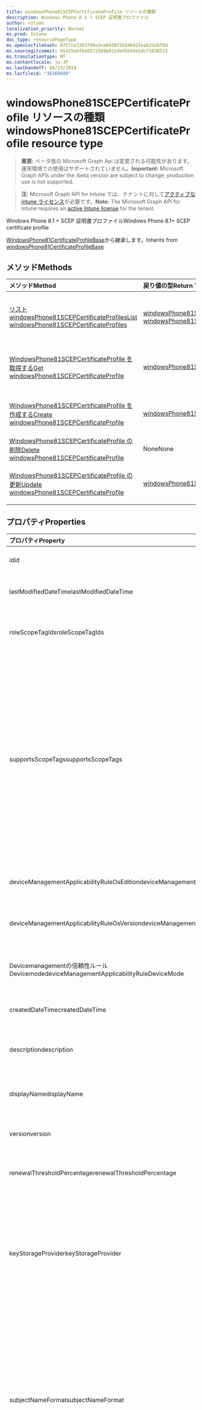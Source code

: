 ```yaml
---
title: windowsPhone81SCEPCertificateProfile リソースの種類
description: Windows Phone 8.1 + SCEP 証明書プロファイル
author: rolyon
localization_priority: Normal
ms.prod: Intune
doc_type: resourcePageType
ms.openlocfilehash: 0757ce32b3799a3ce6438f5b84b92feab2dabf8d
ms.sourcegitcommit: b5425ebf648572569b032ded5b56e1dcf3830515
ms.translationtype: MT
ms.contentlocale: ja-JP
ms.lasthandoff: 08/13/2019
ms.locfileid: "36369690"
---
```

# <a name="windowsphone81scepcertificateprofile-resource-type"></a><span data-ttu-id="bde41-103">windowsPhone81SCEPCertificateProfile リソースの種類</span><span class="sxs-lookup"><span data-stu-id="bde41-103">windowsPhone81SCEPCertificateProfile resource type</span></span>

> <span data-ttu-id="bde41-104">**重要:** ベータ版の Microsoft Graph Api は変更される可能性があります。運用環境での使用はサポートされていません。</span><span class="sxs-lookup"><span data-stu-id="bde41-104">**Important:** Microsoft Graph APIs under the /beta version are subject to change; production use is not supported.</span></span>

> <span data-ttu-id="bde41-105">**注:** Microsoft Graph API for Intune では、テナントに対して[アクティブな intune ライセンス](https://go.microsoft.com/fwlink/?linkid=839381)が必要です。</span><span class="sxs-lookup"><span data-stu-id="bde41-105">**Note:** The Microsoft Graph API for Intune requires an [active Intune license](https://go.microsoft.com/fwlink/?linkid=839381) for the tenant.</span></span>

<span data-ttu-id="bde41-106">Windows Phone 8.1 + SCEP 証明書プロファイル</span><span class="sxs-lookup"><span data-stu-id="bde41-106">Windows Phone 8.1+ SCEP certificate profile</span></span>


<span data-ttu-id="bde41-107">[WindowsPhone81CertificateProfileBase](../resources/intune-deviceconfig-windowsphone81certificateprofilebase.md)から継承します。</span><span class="sxs-lookup"><span data-stu-id="bde41-107">Inherits from [windowsPhone81CertificateProfileBase](../resources/intune-deviceconfig-windowsphone81certificateprofilebase.md)</span></span>

## <a name="methods"></a><span data-ttu-id="bde41-108">メソッド</span><span class="sxs-lookup"><span data-stu-id="bde41-108">Methods</span></span>
|<span data-ttu-id="bde41-109">メソッド</span><span class="sxs-lookup"><span data-stu-id="bde41-109">Method</span></span>|<span data-ttu-id="bde41-110">戻り値の型</span><span class="sxs-lookup"><span data-stu-id="bde41-110">Return Type</span></span>|<span data-ttu-id="bde41-111">説明</span><span class="sxs-lookup"><span data-stu-id="bde41-111">Description</span></span>|
|:---|:---|:---|
|[<span data-ttu-id="bde41-112">リスト windowsPhone81SCEPCertificateProfiles</span><span class="sxs-lookup"><span data-stu-id="bde41-112">List windowsPhone81SCEPCertificateProfiles</span></span>](../api/intune-deviceconfig-windowsphone81scepcertificateprofile-list.md)|<span data-ttu-id="bde41-113">[windowsPhone81SCEPCertificateProfile](../resources/intune-deviceconfig-windowsphone81scepcertificateprofile.md)コレクション</span><span class="sxs-lookup"><span data-stu-id="bde41-113">[windowsPhone81SCEPCertificateProfile](../resources/intune-deviceconfig-windowsphone81scepcertificateprofile.md) collection</span></span>|<span data-ttu-id="bde41-114">[WindowsPhone81SCEPCertificateProfile](../resources/intune-deviceconfig-windowsphone81scepcertificateprofile.md)オブジェクトのプロパティとリレーションシップをリストします。</span><span class="sxs-lookup"><span data-stu-id="bde41-114">List properties and relationships of the [windowsPhone81SCEPCertificateProfile](../resources/intune-deviceconfig-windowsphone81scepcertificateprofile.md) objects.</span></span>|
|[<span data-ttu-id="bde41-115">WindowsPhone81SCEPCertificateProfile を取得する</span><span class="sxs-lookup"><span data-stu-id="bde41-115">Get windowsPhone81SCEPCertificateProfile</span></span>](../api/intune-deviceconfig-windowsphone81scepcertificateprofile-get.md)|[<span data-ttu-id="bde41-116">windowsPhone81SCEPCertificateProfile</span><span class="sxs-lookup"><span data-stu-id="bde41-116">windowsPhone81SCEPCertificateProfile</span></span>](../resources/intune-deviceconfig-windowsphone81scepcertificateprofile.md)|<span data-ttu-id="bde41-117">[WindowsPhone81SCEPCertificateProfile](../resources/intune-deviceconfig-windowsphone81scepcertificateprofile.md)オブジェクトのプロパティとリレーションシップを読み取ります。</span><span class="sxs-lookup"><span data-stu-id="bde41-117">Read properties and relationships of the [windowsPhone81SCEPCertificateProfile](../resources/intune-deviceconfig-windowsphone81scepcertificateprofile.md) object.</span></span>|
|[<span data-ttu-id="bde41-118">WindowsPhone81SCEPCertificateProfile を作成する</span><span class="sxs-lookup"><span data-stu-id="bde41-118">Create windowsPhone81SCEPCertificateProfile</span></span>](../api/intune-deviceconfig-windowsphone81scepcertificateprofile-create.md)|[<span data-ttu-id="bde41-119">windowsPhone81SCEPCertificateProfile</span><span class="sxs-lookup"><span data-stu-id="bde41-119">windowsPhone81SCEPCertificateProfile</span></span>](../resources/intune-deviceconfig-windowsphone81scepcertificateprofile.md)|<span data-ttu-id="bde41-120">新しい[windowsPhone81SCEPCertificateProfile](../resources/intune-deviceconfig-windowsphone81scepcertificateprofile.md)オブジェクトを作成します。</span><span class="sxs-lookup"><span data-stu-id="bde41-120">Create a new [windowsPhone81SCEPCertificateProfile](../resources/intune-deviceconfig-windowsphone81scepcertificateprofile.md) object.</span></span>|
|[<span data-ttu-id="bde41-121">WindowsPhone81SCEPCertificateProfile の削除</span><span class="sxs-lookup"><span data-stu-id="bde41-121">Delete windowsPhone81SCEPCertificateProfile</span></span>](../api/intune-deviceconfig-windowsphone81scepcertificateprofile-delete.md)|<span data-ttu-id="bde41-122">None</span><span class="sxs-lookup"><span data-stu-id="bde41-122">None</span></span>|<span data-ttu-id="bde41-123">[WindowsPhone81SCEPCertificateProfile](../resources/intune-deviceconfig-windowsphone81scepcertificateprofile.md)を削除します。</span><span class="sxs-lookup"><span data-stu-id="bde41-123">Deletes a [windowsPhone81SCEPCertificateProfile](../resources/intune-deviceconfig-windowsphone81scepcertificateprofile.md).</span></span>|
|[<span data-ttu-id="bde41-124">WindowsPhone81SCEPCertificateProfile の更新</span><span class="sxs-lookup"><span data-stu-id="bde41-124">Update windowsPhone81SCEPCertificateProfile</span></span>](../api/intune-deviceconfig-windowsphone81scepcertificateprofile-update.md)|[<span data-ttu-id="bde41-125">windowsPhone81SCEPCertificateProfile</span><span class="sxs-lookup"><span data-stu-id="bde41-125">windowsPhone81SCEPCertificateProfile</span></span>](../resources/intune-deviceconfig-windowsphone81scepcertificateprofile.md)|<span data-ttu-id="bde41-126">[WindowsPhone81SCEPCertificateProfile](../resources/intune-deviceconfig-windowsphone81scepcertificateprofile.md)オブジェクトのプロパティを更新します。</span><span class="sxs-lookup"><span data-stu-id="bde41-126">Update the properties of a [windowsPhone81SCEPCertificateProfile](../resources/intune-deviceconfig-windowsphone81scepcertificateprofile.md) object.</span></span>|

## <a name="properties"></a><span data-ttu-id="bde41-127">プロパティ</span><span class="sxs-lookup"><span data-stu-id="bde41-127">Properties</span></span>
|<span data-ttu-id="bde41-128">プロパティ</span><span class="sxs-lookup"><span data-stu-id="bde41-128">Property</span></span>|<span data-ttu-id="bde41-129">型</span><span class="sxs-lookup"><span data-stu-id="bde41-129">Type</span></span>|<span data-ttu-id="bde41-130">説明</span><span class="sxs-lookup"><span data-stu-id="bde41-130">Description</span></span>|
|:---|:---|:---|
|<span data-ttu-id="bde41-131">id</span><span class="sxs-lookup"><span data-stu-id="bde41-131">id</span></span>|<span data-ttu-id="bde41-132">文字列</span><span class="sxs-lookup"><span data-stu-id="bde41-132">String</span></span>|<span data-ttu-id="bde41-133">エンティティのキー。</span><span class="sxs-lookup"><span data-stu-id="bde41-133">Key of the entity.</span></span> <span data-ttu-id="bde41-134">[deviceConfiguration](../resources/intune-deviceconfig-deviceconfiguration.md) から継承します</span><span class="sxs-lookup"><span data-stu-id="bde41-134">Inherited from [deviceConfiguration](../resources/intune-deviceconfig-deviceconfiguration.md)</span></span>|
|<span data-ttu-id="bde41-135">lastModifiedDateTime</span><span class="sxs-lookup"><span data-stu-id="bde41-135">lastModifiedDateTime</span></span>|<span data-ttu-id="bde41-136">DateTimeOffset</span><span class="sxs-lookup"><span data-stu-id="bde41-136">DateTimeOffset</span></span>|<span data-ttu-id="bde41-137">オブジェクトの最終更新の DateTime。</span><span class="sxs-lookup"><span data-stu-id="bde41-137">DateTime the object was last modified.</span></span> <span data-ttu-id="bde41-138">[deviceConfiguration](../resources/intune-deviceconfig-deviceconfiguration.md) から継承します</span><span class="sxs-lookup"><span data-stu-id="bde41-138">Inherited from [deviceConfiguration](../resources/intune-deviceconfig-deviceconfiguration.md)</span></span>|
|<span data-ttu-id="bde41-139">roleScopeTagIds</span><span class="sxs-lookup"><span data-stu-id="bde41-139">roleScopeTagIds</span></span>|<span data-ttu-id="bde41-140">文字列コレクション</span><span class="sxs-lookup"><span data-stu-id="bde41-140">String collection</span></span>|<span data-ttu-id="bde41-141">このエンティティインスタンスの範囲タグのリスト。</span><span class="sxs-lookup"><span data-stu-id="bde41-141">List of Scope Tags for this Entity instance.</span></span> <span data-ttu-id="bde41-142">[deviceConfiguration](../resources/intune-deviceconfig-deviceconfiguration.md) から継承します</span><span class="sxs-lookup"><span data-stu-id="bde41-142">Inherited from [deviceConfiguration](../resources/intune-deviceconfig-deviceconfiguration.md)</span></span>|
|<span data-ttu-id="bde41-143">supportsScopeTags</span><span class="sxs-lookup"><span data-stu-id="bde41-143">supportsScopeTags</span></span>|<span data-ttu-id="bde41-144">Boolean</span><span class="sxs-lookup"><span data-stu-id="bde41-144">Boolean</span></span>|<span data-ttu-id="bde41-145">基になるデバイス構成がスコープタグの割り当てをサポートしているかどうかを示します。</span><span class="sxs-lookup"><span data-stu-id="bde41-145">Indicates whether or not the underlying Device Configuration supports the assignment of scope tags.</span></span> <span data-ttu-id="bde41-146">この値が false である場合、ScopeTags プロパティへの割り当ては許可されません。エンティティは、スコープを持つユーザーには表示されません。</span><span class="sxs-lookup"><span data-stu-id="bde41-146">Assigning to the ScopeTags property is not allowed when this value is false and entities will not be visible to scoped users.</span></span> <span data-ttu-id="bde41-147">これは Silverlight で作成された従来のポリシーに対して実行され、Azure ポータルでポリシーを削除して再作成することによって解決できます。</span><span class="sxs-lookup"><span data-stu-id="bde41-147">This occurs for Legacy policies created in Silverlight and can be resolved by deleting and recreating the policy in the Azure Portal.</span></span> <span data-ttu-id="bde41-148">このプロパティに値を設定するには、 SetExtrusionDirection メソッドを適用します。</span><span class="sxs-lookup"><span data-stu-id="bde41-148">This property is read-only.</span></span> <span data-ttu-id="bde41-149">[deviceConfiguration](../resources/intune-deviceconfig-deviceconfiguration.md) から継承します</span><span class="sxs-lookup"><span data-stu-id="bde41-149">Inherited from [deviceConfiguration](../resources/intune-deviceconfig-deviceconfiguration.md)</span></span>|
|<span data-ttu-id="bde41-150">deviceManagementApplicabilityRuleOsEdition</span><span class="sxs-lookup"><span data-stu-id="bde41-150">deviceManagementApplicabilityRuleOsEdition</span></span>|[<span data-ttu-id="bde41-151">deviceManagementApplicabilityRuleOsEdition</span><span class="sxs-lookup"><span data-stu-id="bde41-151">deviceManagementApplicabilityRuleOsEdition</span></span>](../resources/intune-deviceconfig-devicemanagementapplicabilityruleosedition.md)|<span data-ttu-id="bde41-152">このポリシーの OS エディションの適用。</span><span class="sxs-lookup"><span data-stu-id="bde41-152">The OS edition applicability for this Policy.</span></span> <span data-ttu-id="bde41-153">[deviceConfiguration](../resources/intune-deviceconfig-deviceconfiguration.md) から継承します</span><span class="sxs-lookup"><span data-stu-id="bde41-153">Inherited from [deviceConfiguration](../resources/intune-deviceconfig-deviceconfiguration.md)</span></span>|
|<span data-ttu-id="bde41-154">deviceManagementApplicabilityRuleOsVersion</span><span class="sxs-lookup"><span data-stu-id="bde41-154">deviceManagementApplicabilityRuleOsVersion</span></span>|[<span data-ttu-id="bde41-155">deviceManagementApplicabilityRuleOsVersion</span><span class="sxs-lookup"><span data-stu-id="bde41-155">deviceManagementApplicabilityRuleOsVersion</span></span>](../resources/intune-deviceconfig-devicemanagementapplicabilityruleosversion.md)|<span data-ttu-id="bde41-156">このポリシーの OS バージョン適用ルール。</span><span class="sxs-lookup"><span data-stu-id="bde41-156">The OS version applicability rule for this Policy.</span></span> <span data-ttu-id="bde41-157">[deviceConfiguration](../resources/intune-deviceconfig-deviceconfiguration.md) から継承します</span><span class="sxs-lookup"><span data-stu-id="bde41-157">Inherited from [deviceConfiguration](../resources/intune-deviceconfig-deviceconfiguration.md)</span></span>|
|<span data-ttu-id="bde41-158">Devicemanagementの信頼性ルール Devicemode</span><span class="sxs-lookup"><span data-stu-id="bde41-158">deviceManagementApplicabilityRuleDeviceMode</span></span>|[<span data-ttu-id="bde41-159">Devicemanagementの信頼性ルール Devicemode</span><span class="sxs-lookup"><span data-stu-id="bde41-159">deviceManagementApplicabilityRuleDeviceMode</span></span>](../resources/intune-deviceconfig-devicemanagementapplicabilityruledevicemode.md)|<span data-ttu-id="bde41-160">このポリシーのデバイスモード適用ルール。</span><span class="sxs-lookup"><span data-stu-id="bde41-160">The device mode applicability rule for this Policy.</span></span> <span data-ttu-id="bde41-161">[deviceConfiguration](../resources/intune-deviceconfig-deviceconfiguration.md) から継承します</span><span class="sxs-lookup"><span data-stu-id="bde41-161">Inherited from [deviceConfiguration](../resources/intune-deviceconfig-deviceconfiguration.md)</span></span>|
|<span data-ttu-id="bde41-162">createdDateTime</span><span class="sxs-lookup"><span data-stu-id="bde41-162">createdDateTime</span></span>|<span data-ttu-id="bde41-163">DateTimeOffset</span><span class="sxs-lookup"><span data-stu-id="bde41-163">DateTimeOffset</span></span>|<span data-ttu-id="bde41-164">オブジェクトが作成された DateTime。</span><span class="sxs-lookup"><span data-stu-id="bde41-164">DateTime the object was created.</span></span> <span data-ttu-id="bde41-165">[deviceConfiguration](../resources/intune-deviceconfig-deviceconfiguration.md) から継承します</span><span class="sxs-lookup"><span data-stu-id="bde41-165">Inherited from [deviceConfiguration](../resources/intune-deviceconfig-deviceconfiguration.md)</span></span>|
|<span data-ttu-id="bde41-166">description</span><span class="sxs-lookup"><span data-stu-id="bde41-166">description</span></span>|<span data-ttu-id="bde41-167">String</span><span class="sxs-lookup"><span data-stu-id="bde41-167">String</span></span>|<span data-ttu-id="bde41-168">管理者が指定した、デバイス構成についての説明。</span><span class="sxs-lookup"><span data-stu-id="bde41-168">Admin provided description of the Device Configuration.</span></span> <span data-ttu-id="bde41-169">[deviceConfiguration](../resources/intune-deviceconfig-deviceconfiguration.md) から継承します</span><span class="sxs-lookup"><span data-stu-id="bde41-169">Inherited from [deviceConfiguration](../resources/intune-deviceconfig-deviceconfiguration.md)</span></span>|
|<span data-ttu-id="bde41-170">displayName</span><span class="sxs-lookup"><span data-stu-id="bde41-170">displayName</span></span>|<span data-ttu-id="bde41-171">String</span><span class="sxs-lookup"><span data-stu-id="bde41-171">String</span></span>|<span data-ttu-id="bde41-172">管理者が指定した、デバイス構成の名前。</span><span class="sxs-lookup"><span data-stu-id="bde41-172">Admin provided name of the device configuration.</span></span> <span data-ttu-id="bde41-173">[deviceConfiguration](../resources/intune-deviceconfig-deviceconfiguration.md) から継承します</span><span class="sxs-lookup"><span data-stu-id="bde41-173">Inherited from [deviceConfiguration](../resources/intune-deviceconfig-deviceconfiguration.md)</span></span>|
|<span data-ttu-id="bde41-174">version</span><span class="sxs-lookup"><span data-stu-id="bde41-174">version</span></span>|<span data-ttu-id="bde41-175">Int32</span><span class="sxs-lookup"><span data-stu-id="bde41-175">Int32</span></span>|<span data-ttu-id="bde41-176">デバイス構成のバージョン。</span><span class="sxs-lookup"><span data-stu-id="bde41-176">Version of the device configuration.</span></span> <span data-ttu-id="bde41-177">[deviceConfiguration](../resources/intune-deviceconfig-deviceconfiguration.md) から継承します</span><span class="sxs-lookup"><span data-stu-id="bde41-177">Inherited from [deviceConfiguration](../resources/intune-deviceconfig-deviceconfiguration.md)</span></span>|
|<span data-ttu-id="bde41-178">renewalThresholdPercentage</span><span class="sxs-lookup"><span data-stu-id="bde41-178">renewalThresholdPercentage</span></span>|<span data-ttu-id="bde41-179">Int32</span><span class="sxs-lookup"><span data-stu-id="bde41-179">Int32</span></span>|<span data-ttu-id="bde41-180">証明書の更新しきい値の割合。</span><span class="sxs-lookup"><span data-stu-id="bde41-180">Certificate renewal threshold percentage.</span></span> <span data-ttu-id="bde41-181">[WindowsPhone81CertificateProfileBase](../resources/intune-deviceconfig-windowsphone81certificateprofilebase.md)から継承します。</span><span class="sxs-lookup"><span data-stu-id="bde41-181">Inherited from [windowsPhone81CertificateProfileBase](../resources/intune-deviceconfig-windowsphone81certificateprofilebase.md)</span></span>|
|<span data-ttu-id="bde41-182">keyStorageProvider</span><span class="sxs-lookup"><span data-stu-id="bde41-182">keyStorageProvider</span></span>|[<span data-ttu-id="bde41-183">keyStorageProviderOption</span><span class="sxs-lookup"><span data-stu-id="bde41-183">keyStorageProviderOption</span></span>](../resources/intune-deviceconfig-keystorageprovideroption.md)|<span data-ttu-id="bde41-184">キーストレージプロバイダー (KSP)。</span><span class="sxs-lookup"><span data-stu-id="bde41-184">Key Storage Provider (KSP).</span></span> <span data-ttu-id="bde41-185">[WindowsPhone81CertificateProfileBase](../resources/intune-deviceconfig-windowsphone81certificateprofilebase.md)から継承されます。</span><span class="sxs-lookup"><span data-stu-id="bde41-185">Inherited from [windowsPhone81CertificateProfileBase](../resources/intune-deviceconfig-windowsphone81certificateprofilebase.md).</span></span> <span data-ttu-id="bde41-186">使用可能な値は、`useTpmKspOtherwiseUseSoftwareKsp`、`useTpmKspOtherwiseFail`、`usePassportForWorkKspOtherwiseFail`、`useSoftwareKsp` です。</span><span class="sxs-lookup"><span data-stu-id="bde41-186">Possible values are: `useTpmKspOtherwiseUseSoftwareKsp`, `useTpmKspOtherwiseFail`, `usePassportForWorkKspOtherwiseFail`, `useSoftwareKsp`.</span></span>|
|<span data-ttu-id="bde41-187">subjectNameFormat</span><span class="sxs-lookup"><span data-stu-id="bde41-187">subjectNameFormat</span></span>|[<span data-ttu-id="bde41-188">subjectNameFormat</span><span class="sxs-lookup"><span data-stu-id="bde41-188">subjectNameFormat</span></span>](../resources/intune-deviceconfig-subjectnameformat.md)|<span data-ttu-id="bde41-189">証明書のサブジェクト名の形式。</span><span class="sxs-lookup"><span data-stu-id="bde41-189">Certificate Subject Name Format.</span></span> <span data-ttu-id="bde41-190">[WindowsPhone81CertificateProfileBase](../resources/intune-deviceconfig-windowsphone81certificateprofilebase.md)から継承されます。</span><span class="sxs-lookup"><span data-stu-id="bde41-190">Inherited from [windowsPhone81CertificateProfileBase](../resources/intune-deviceconfig-windowsphone81certificateprofilebase.md).</span></span> <span data-ttu-id="bde41-191">可能な値は、`commonName`、`commonNameIncludingEmail`、`commonNameAsEmail`、`custom`、`commonNameAsIMEI`、`commonNameAsSerialNumber`、`commonNameAsAadDeviceId`、`commonNameAsIntuneDeviceId`、`commonNameAsDurableDeviceId` です。</span><span class="sxs-lookup"><span data-stu-id="bde41-191">Possible values are: `commonName`, `commonNameIncludingEmail`, `commonNameAsEmail`, `custom`, `commonNameAsIMEI`, `commonNameAsSerialNumber`, `commonNameAsAadDeviceId`, `commonNameAsIntuneDeviceId`, `commonNameAsDurableDeviceId`.</span></span>|
|<span data-ttu-id="bde41-192">subjectAlternativeNameType</span><span class="sxs-lookup"><span data-stu-id="bde41-192">subjectAlternativeNameType</span></span>|[<span data-ttu-id="bde41-193">subjectAlternativeNameType</span><span class="sxs-lookup"><span data-stu-id="bde41-193">subjectAlternativeNameType</span></span>](../resources/intune-deviceconfig-subjectalternativenametype.md)|<span data-ttu-id="bde41-194">証明書のサブジェクトの別名の種類。</span><span class="sxs-lookup"><span data-stu-id="bde41-194">Certificate Subject Alternative Name Type.</span></span> <span data-ttu-id="bde41-195">[WindowsPhone81CertificateProfileBase](../resources/intune-deviceconfig-windowsphone81certificateprofilebase.md)から継承されます。</span><span class="sxs-lookup"><span data-stu-id="bde41-195">Inherited from [windowsPhone81CertificateProfileBase](../resources/intune-deviceconfig-windowsphone81certificateprofilebase.md).</span></span> <span data-ttu-id="bde41-196">可能な値は、`none`、`emailAddress`、`userPrincipalName`、`customAzureADAttribute`、`domainNameService` です。</span><span class="sxs-lookup"><span data-stu-id="bde41-196">Possible values are: `none`, `emailAddress`, `userPrincipalName`, `customAzureADAttribute`, `domainNameService`.</span></span>|
|<span data-ttu-id="bde41-197">certificateValidityPeriodValue</span><span class="sxs-lookup"><span data-stu-id="bde41-197">certificateValidityPeriodValue</span></span>|<span data-ttu-id="bde41-198">Int32</span><span class="sxs-lookup"><span data-stu-id="bde41-198">Int32</span></span>|<span data-ttu-id="bde41-199">証明書の Validtiy の値。</span><span class="sxs-lookup"><span data-stu-id="bde41-199">Value for the Certificate Validtiy Period.</span></span> <span data-ttu-id="bde41-200">[WindowsPhone81CertificateProfileBase](../resources/intune-deviceconfig-windowsphone81certificateprofilebase.md)から継承します。</span><span class="sxs-lookup"><span data-stu-id="bde41-200">Inherited from [windowsPhone81CertificateProfileBase](../resources/intune-deviceconfig-windowsphone81certificateprofilebase.md)</span></span>|
|<span data-ttu-id="bde41-201">certificateValidityPeriodScale</span><span class="sxs-lookup"><span data-stu-id="bde41-201">certificateValidityPeriodScale</span></span>|[<span data-ttu-id="bde41-202">certificateValidityPeriodScale</span><span class="sxs-lookup"><span data-stu-id="bde41-202">certificateValidityPeriodScale</span></span>](../resources/intune-deviceconfig-certificatevalidityperiodscale.md)|<span data-ttu-id="bde41-203">証明書の有効期間のスケール。</span><span class="sxs-lookup"><span data-stu-id="bde41-203">Scale for the Certificate Validity Period.</span></span> <span data-ttu-id="bde41-204">[WindowsPhone81CertificateProfileBase](../resources/intune-deviceconfig-windowsphone81certificateprofilebase.md)から継承されます。</span><span class="sxs-lookup"><span data-stu-id="bde41-204">Inherited from [windowsPhone81CertificateProfileBase](../resources/intune-deviceconfig-windowsphone81certificateprofilebase.md).</span></span> <span data-ttu-id="bde41-205">可能な値は、`days`、`months`、`years` です。</span><span class="sxs-lookup"><span data-stu-id="bde41-205">Possible values are: `days`, `months`, `years`.</span></span>|
|<span data-ttu-id="bde41-206">extendedKeyUsages</span><span class="sxs-lookup"><span data-stu-id="bde41-206">extendedKeyUsages</span></span>|<span data-ttu-id="bde41-207">[Extendedkeyusage](../resources/intune-deviceconfig-extendedkeyusage.md)コレクション</span><span class="sxs-lookup"><span data-stu-id="bde41-207">[extendedKeyUsage](../resources/intune-deviceconfig-extendedkeyusage.md) collection</span></span>|<span data-ttu-id="bde41-208">拡張キー使用法 (EKU) の設定。</span><span class="sxs-lookup"><span data-stu-id="bde41-208">Extended Key Usage (EKU) settings.</span></span> <span data-ttu-id="bde41-209">このコレクションには、最大で 500 個の要素を含めることができます。</span><span class="sxs-lookup"><span data-stu-id="bde41-209">This collection can contain a maximum of 500 elements.</span></span> <span data-ttu-id="bde41-210">[WindowsPhone81CertificateProfileBase](../resources/intune-deviceconfig-windowsphone81certificateprofilebase.md)から継承します。</span><span class="sxs-lookup"><span data-stu-id="bde41-210">Inherited from [windowsPhone81CertificateProfileBase](../resources/intune-deviceconfig-windowsphone81certificateprofilebase.md)</span></span>|
|<span data-ttu-id="bde41-211">scepServerUrls</span><span class="sxs-lookup"><span data-stu-id="bde41-211">scepServerUrls</span></span>|<span data-ttu-id="bde41-212">文字列コレクション</span><span class="sxs-lookup"><span data-stu-id="bde41-212">String collection</span></span>|<span data-ttu-id="bde41-213">SCEP サーバーの Url。</span><span class="sxs-lookup"><span data-stu-id="bde41-213">SCEP Server Url(s).</span></span>|
|<span data-ttu-id="bde41-214">Subjectnameformatstring プロパティ</span><span class="sxs-lookup"><span data-stu-id="bde41-214">subjectNameFormatString</span></span>|<span data-ttu-id="bde41-215">String</span><span class="sxs-lookup"><span data-stu-id="bde41-215">String</span></span>|<span data-ttu-id="bde41-216">SubjectNameFormat = Custom で使用するカスタム形式。</span><span class="sxs-lookup"><span data-stu-id="bde41-216">Custom format to use with SubjectNameFormat = Custom.</span></span> <span data-ttu-id="bde41-217">例: CN = {{EmailAddress}}, E = {{EmailAddress}}, OU = エンタープライズユーザー, O = Contoso Corporation, L = Redmond, ST = WA, C = US</span><span class="sxs-lookup"><span data-stu-id="bde41-217">Example: CN={{EmailAddress}},E={{EmailAddress}},OU=Enterprise Users,O=Contoso Corporation,L=Redmond,ST=WA,C=US</span></span>|
|<span data-ttu-id="bde41-218">keyUsage</span><span class="sxs-lookup"><span data-stu-id="bde41-218">keyUsage</span></span>|[<span data-ttu-id="bde41-219">keyUsages</span><span class="sxs-lookup"><span data-stu-id="bde41-219">keyUsages</span></span>](../resources/intune-deviceconfig-keyusages.md)|<span data-ttu-id="bde41-220">SCEP キーの使用法。</span><span class="sxs-lookup"><span data-stu-id="bde41-220">SCEP Key Usage.</span></span> <span data-ttu-id="bde41-221">可能な値は、`keyEncipherment`、`digitalSignature` です。</span><span class="sxs-lookup"><span data-stu-id="bde41-221">Possible values are: `keyEncipherment`, `digitalSignature`.</span></span>|
|<span data-ttu-id="bde41-222">keySize</span><span class="sxs-lookup"><span data-stu-id="bde41-222">keySize</span></span>|[<span data-ttu-id="bde41-223">keySize</span><span class="sxs-lookup"><span data-stu-id="bde41-223">keySize</span></span>](../resources/intune-deviceconfig-keysize.md)|<span data-ttu-id="bde41-224">SCEP キーのサイズ。</span><span class="sxs-lookup"><span data-stu-id="bde41-224">SCEP Key Size.</span></span> <span data-ttu-id="bde41-225">可能な値は、`size1024`、`size2048` です。</span><span class="sxs-lookup"><span data-stu-id="bde41-225">Possible values are: `size1024`, `size2048`.</span></span>|
|<span data-ttu-id="bde41-226">hashAlgorithm</span><span class="sxs-lookup"><span data-stu-id="bde41-226">hashAlgorithm</span></span>|[<span data-ttu-id="bde41-227">hashAlgorithms</span><span class="sxs-lookup"><span data-stu-id="bde41-227">hashAlgorithms</span></span>](../resources/intune-deviceconfig-hashalgorithms.md)|<span data-ttu-id="bde41-228">SCEP ハッシュアルゴリズム。</span><span class="sxs-lookup"><span data-stu-id="bde41-228">SCEP Hash Algorithm.</span></span> <span data-ttu-id="bde41-229">可能な値は、`sha1`、`sha2` です。</span><span class="sxs-lookup"><span data-stu-id="bde41-229">Possible values are: `sha1`, `sha2`.</span></span>|
|<span data-ttu-id="bde41-230">subjectAlternativeNameFormatString</span><span class="sxs-lookup"><span data-stu-id="bde41-230">subjectAlternativeNameFormatString</span></span>|<span data-ttu-id="bde41-231">String</span><span class="sxs-lookup"><span data-stu-id="bde41-231">String</span></span>|<span data-ttu-id="bde41-232">AAD 属性を定義するカスタム文字列。</span><span class="sxs-lookup"><span data-stu-id="bde41-232">Custom String that defines the AAD Attribute.</span></span>|

## <a name="relationships"></a><span data-ttu-id="bde41-233">リレーションシップ</span><span class="sxs-lookup"><span data-stu-id="bde41-233">Relationships</span></span>
|<span data-ttu-id="bde41-234">リレーションシップ</span><span class="sxs-lookup"><span data-stu-id="bde41-234">Relationship</span></span>|<span data-ttu-id="bde41-235">型</span><span class="sxs-lookup"><span data-stu-id="bde41-235">Type</span></span>|<span data-ttu-id="bde41-236">説明</span><span class="sxs-lookup"><span data-stu-id="bde41-236">Description</span></span>|
|:---|:---|:---|
|<span data-ttu-id="bde41-237">groupAssignments</span><span class="sxs-lookup"><span data-stu-id="bde41-237">groupAssignments</span></span>|<span data-ttu-id="bde41-238">[deviceConfigurationGroupAssignment](../resources/intune-deviceconfig-deviceconfigurationgroupassignment.md)コレクション</span><span class="sxs-lookup"><span data-stu-id="bde41-238">[deviceConfigurationGroupAssignment](../resources/intune-deviceconfig-deviceconfigurationgroupassignment.md) collection</span></span>|<span data-ttu-id="bde41-239">デバイスの構成プロファイルのグループ割り当てのリストです。</span><span class="sxs-lookup"><span data-stu-id="bde41-239">The list of group assignments for the device configuration profile.</span></span> <span data-ttu-id="bde41-240">[deviceConfiguration](../resources/intune-deviceconfig-deviceconfiguration.md) から継承します</span><span class="sxs-lookup"><span data-stu-id="bde41-240">Inherited from [deviceConfiguration](../resources/intune-deviceconfig-deviceconfiguration.md)</span></span>|
|<span data-ttu-id="bde41-241">assignments</span><span class="sxs-lookup"><span data-stu-id="bde41-241">assignments</span></span>|<span data-ttu-id="bde41-242">[deviceConfigurationAssignment](../resources/intune-deviceconfig-deviceconfigurationassignment.md) コレクション</span><span class="sxs-lookup"><span data-stu-id="bde41-242">[deviceConfigurationAssignment](../resources/intune-deviceconfig-deviceconfigurationassignment.md) collection</span></span>|<span data-ttu-id="bde41-243">デバイスの構成プロファイルの割り当てのリスト。</span><span class="sxs-lookup"><span data-stu-id="bde41-243">The list of assignments for the device configuration profile.</span></span> <span data-ttu-id="bde41-244">[deviceConfiguration](../resources/intune-deviceconfig-deviceconfiguration.md) から継承します</span><span class="sxs-lookup"><span data-stu-id="bde41-244">Inherited from [deviceConfiguration](../resources/intune-deviceconfig-deviceconfiguration.md)</span></span>|
|<span data-ttu-id="bde41-245">deviceStatuses</span><span class="sxs-lookup"><span data-stu-id="bde41-245">deviceStatuses</span></span>|<span data-ttu-id="bde41-246">[deviceConfigurationDeviceStatus](../resources/intune-deviceconfig-deviceconfigurationdevicestatus.md) コレクション</span><span class="sxs-lookup"><span data-stu-id="bde41-246">[deviceConfigurationDeviceStatus](../resources/intune-deviceconfig-deviceconfigurationdevicestatus.md) collection</span></span>|<span data-ttu-id="bde41-247">デバイスごとのデバイス構成のインストール状況。</span><span class="sxs-lookup"><span data-stu-id="bde41-247">Device configuration installation status by device.</span></span> <span data-ttu-id="bde41-248">[deviceConfiguration](../resources/intune-deviceconfig-deviceconfiguration.md) から継承します</span><span class="sxs-lookup"><span data-stu-id="bde41-248">Inherited from [deviceConfiguration](../resources/intune-deviceconfig-deviceconfiguration.md)</span></span>|
|<span data-ttu-id="bde41-249">userStatuses</span><span class="sxs-lookup"><span data-stu-id="bde41-249">userStatuses</span></span>|<span data-ttu-id="bde41-250">[deviceConfigurationUserStatus](../resources/intune-deviceconfig-deviceconfigurationuserstatus.md) コレクション</span><span class="sxs-lookup"><span data-stu-id="bde41-250">[deviceConfigurationUserStatus](../resources/intune-deviceconfig-deviceconfigurationuserstatus.md) collection</span></span>|<span data-ttu-id="bde41-251">ユーザーごとのデバイス構成のインストール状態。</span><span class="sxs-lookup"><span data-stu-id="bde41-251">Device configuration installation status by user.</span></span> <span data-ttu-id="bde41-252">[deviceConfiguration](../resources/intune-deviceconfig-deviceconfiguration.md) から継承します</span><span class="sxs-lookup"><span data-stu-id="bde41-252">Inherited from [deviceConfiguration](../resources/intune-deviceconfig-deviceconfiguration.md)</span></span>|
|<span data-ttu-id="bde41-253">deviceStatusOverview</span><span class="sxs-lookup"><span data-stu-id="bde41-253">deviceStatusOverview</span></span>|[<span data-ttu-id="bde41-254">deviceConfigurationDeviceOverview</span><span class="sxs-lookup"><span data-stu-id="bde41-254">deviceConfigurationDeviceOverview</span></span>](../resources/intune-deviceconfig-deviceconfigurationdeviceoverview.md)|<span data-ttu-id="bde41-255">デバイス構成のデバイス状態の概要 ([deviceConfiguration](../resources/intune-deviceconfig-deviceconfiguration.md) から継承)</span><span class="sxs-lookup"><span data-stu-id="bde41-255">Device Configuration devices status overview Inherited from [deviceConfiguration](../resources/intune-deviceconfig-deviceconfiguration.md)</span></span>|
|<span data-ttu-id="bde41-256">userStatusOverview</span><span class="sxs-lookup"><span data-stu-id="bde41-256">userStatusOverview</span></span>|[<span data-ttu-id="bde41-257">deviceConfigurationUserOverview</span><span class="sxs-lookup"><span data-stu-id="bde41-257">deviceConfigurationUserOverview</span></span>](../resources/intune-deviceconfig-deviceconfigurationuseroverview.md)|<span data-ttu-id="bde41-258">デバイス構成のユーザー状態の概要 ([deviceConfiguration](../resources/intune-deviceconfig-deviceconfiguration.md) から継承)</span><span class="sxs-lookup"><span data-stu-id="bde41-258">Device Configuration users status overview Inherited from [deviceConfiguration](../resources/intune-deviceconfig-deviceconfiguration.md)</span></span>|
|<span data-ttu-id="bde41-259">deviceSettingStateSummaries</span><span class="sxs-lookup"><span data-stu-id="bde41-259">deviceSettingStateSummaries</span></span>|<span data-ttu-id="bde41-260">[settingStateDeviceSummary](../resources/intune-deviceconfig-settingstatedevicesummary.md) コレクション</span><span class="sxs-lookup"><span data-stu-id="bde41-260">[settingStateDeviceSummary](../resources/intune-deviceconfig-settingstatedevicesummary.md) collection</span></span>|<span data-ttu-id="bde41-261">デバイス構成設定状態のデバイスの要約 ([deviceConfiguration](../resources/intune-deviceconfig-deviceconfiguration.md) から継承)</span><span class="sxs-lookup"><span data-stu-id="bde41-261">Device Configuration Setting State Device Summary Inherited from [deviceConfiguration](../resources/intune-deviceconfig-deviceconfiguration.md)</span></span>|
|<span data-ttu-id="bde41-262">rootCertificate</span><span class="sxs-lookup"><span data-stu-id="bde41-262">rootCertificate</span></span>|[<span data-ttu-id="bde41-263">windowsPhone81TrustedRootCertificate</span><span class="sxs-lookup"><span data-stu-id="bde41-263">windowsPhone81TrustedRootCertificate</span></span>](../resources/intune-deviceconfig-windowsphone81trustedrootcertificate.md)|<span data-ttu-id="bde41-264">信頼されたルート証明書。</span><span class="sxs-lookup"><span data-stu-id="bde41-264">Trusted Root Certificate.</span></span>|
|<span data-ttu-id="bde41-265">managedDeviceCertificateStates</span><span class="sxs-lookup"><span data-stu-id="bde41-265">managedDeviceCertificateStates</span></span>|<span data-ttu-id="bde41-266">[managedDeviceCertificateState](../resources/intune-deviceconfig-manageddevicecertificatestate.md)コレクション</span><span class="sxs-lookup"><span data-stu-id="bde41-266">[managedDeviceCertificateState](../resources/intune-deviceconfig-manageddevicecertificatestate.md) collection</span></span>|<span data-ttu-id="bde41-267">デバイスの証明書の状態</span><span class="sxs-lookup"><span data-stu-id="bde41-267">Certificate state for devices</span></span>|

## <a name="json-representation"></a><span data-ttu-id="bde41-268">JSON 表記</span><span class="sxs-lookup"><span data-stu-id="bde41-268">JSON Representation</span></span>
<span data-ttu-id="bde41-269">以下は、リソースの JSON 表記です。</span><span class="sxs-lookup"><span data-stu-id="bde41-269">Here is a JSON representation of the resource.</span></span>
<!-- {
  "blockType": "resource",
  "keyProperty": "id",
  "@odata.type": "microsoft.graph.windowsPhone81SCEPCertificateProfile"
}
-->
``` json
{
  "@odata.type": "#microsoft.graph.windowsPhone81SCEPCertificateProfile",
  "id": "String (identifier)",
  "lastModifiedDateTime": "String (timestamp)",
  "roleScopeTagIds": [
    "String"
  ],
  "supportsScopeTags": true,
  "deviceManagementApplicabilityRuleOsEdition": {
    "@odata.type": "microsoft.graph.deviceManagementApplicabilityRuleOsEdition",
    "osEditionTypes": [
      "String"
    ],
    "name": "String",
    "ruleType": "String"
  },
  "deviceManagementApplicabilityRuleOsVersion": {
    "@odata.type": "microsoft.graph.deviceManagementApplicabilityRuleOsVersion",
    "minOSVersion": "String",
    "maxOSVersion": "String",
    "name": "String",
    "ruleType": "String"
  },
  "deviceManagementApplicabilityRuleDeviceMode": {
    "@odata.type": "microsoft.graph.deviceManagementApplicabilityRuleDeviceMode",
    "deviceMode": "String",
    "name": "String",
    "ruleType": "String"
  },
  "createdDateTime": "String (timestamp)",
  "description": "String",
  "displayName": "String",
  "version": 1024,
  "renewalThresholdPercentage": 1024,
  "keyStorageProvider": "String",
  "subjectNameFormat": "String",
  "subjectAlternativeNameType": "String",
  "certificateValidityPeriodValue": 1024,
  "certificateValidityPeriodScale": "String",
  "extendedKeyUsages": [
    {
      "@odata.type": "microsoft.graph.extendedKeyUsage",
      "name": "String",
      "objectIdentifier": "String"
    }
  ],
  "scepServerUrls": [
    "String"
  ],
  "subjectNameFormatString": "String",
  "keyUsage": "String",
  "keySize": "String",
  "hashAlgorithm": "String",
  "subjectAlternativeNameFormatString": "String"
}
```



